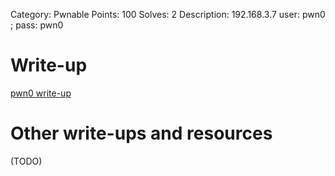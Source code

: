Category: Pwnable 
Points: 100 
Solves: 2 
Description: 192.168.3.7 user: pwn0 ; pass: pwn0

# Write-up 

[pwn0 write-up](https://github.com/djekmani/ctfs-write-up/blob/master/mcsc2015/pwn0/writeup.MD)

# Other write-ups and resources

(TODO)